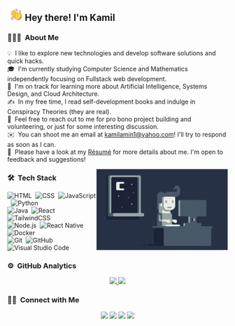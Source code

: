 <img alt="Waving hand" src="./assets/Hand-Wave.gif" width='40' align="left"/><h2>Hey there! I'm Kamil</h2>

<!-- ## 👋 &nbsp;Hey there! I'm Kamil -->

### 👨🏻‍💻 &nbsp;About Me

💡 &nbsp;I like to explore new technologies and develop software solutions and quick hacks.\
🎓 &nbsp;I'm currently studying Computer Science and Mathematics independently focusing on Fullstack web development.\
🌱 &nbsp;I'm on track for learning more about Artificial Intelligence, Systems Design, and Cloud Architecture.\
✍️ &nbsp;In my free time, I read self-development books and indulge in Conspiracy Theories (they are real).\
💬 &nbsp;Feel free to reach out to me for pro bono project building and volunteering, or just for some interesting discussion.\
✉️ &nbsp;You can shoot me an email at kamilamin1@yahoo.com! I'll try to respond as soon as I can.\
📄 &nbsp;Please have a look at my [Résumé]() for more details about me. I'm open to feedback and suggestions!

<img alt="Night Coding" src="./assets/Night-Coding.gif" align="right"/>

### 🛠 &nbsp;Tech Stack

![HTML](https://img.shields.io/badge/-HTML-%2320232a?style=flat&logo=HTML5)&nbsp;
![CSS](https://img.shields.io/badge/-CSS-%2320232a?style=flat&logo=CSS3&logoColor=1572B6)&nbsp;
![JavaScript](https://img.shields.io/badge/-JavaScript-%2320232a?style=flat&logo=javascript)&nbsp;
![Python](https://img.shields.io/badge/-Python-%2320232a?style=flat&logo=python)\
![Java](https://img.shields.io/badge/-Java-%2320232a?style=flat&logo=openjdk&logoColor=FFA518)&nbsp;
![React](https://img.shields.io/badge/-React-%2320232a?style=flat&logo=react)&nbsp;
![TailwindCSS](https://img.shields.io/badge/Tailwind%20CSS-%2320232a.svg?style=flat&logo=tailwind-css)\
![Node.js](https://img.shields.io/badge/-Node.js-%2320232a?style=flat&logo=node.js)&nbsp;
![React Native](https://img.shields.io/badge/React_Native-%2320232a.svg?style=flat&logo=react)&nbsp;
![Docker](https://img.shields.io/badge/Docker-%2320232a?style=flat&logo=docker)\
![Git](https://img.shields.io/badge/-Git-%2320232a?style=flat&logo=git)&nbsp;
![GitHub](https://img.shields.io/badge/-GitHub-%2320232a?style=flat&logo=github)&nbsp;
![Visual Studio Code](https://img.shields.io/badge/-Visual%20Studio%20Code-%2320232a?style=flat&logo=vsc&logoColor=007ACC)&nbsp;

### ⚙️ &nbsp;GitHub Analytics

<p align="center">
<a href="https://github.com/MKamilAmin">
  <img height="180em" src="https://github-readme-stats-eight-theta.vercel.app/api?username=MKamilAmin&show_icons=true&theme=transparent&include_all_commits=true&count_private=true"/>
  <img height="180em" src="https://github-readme-stats-eight-theta.vercel.app/api/top-langs/?username=MKamilAmin&layout=compact&langs_count=8&theme=transparent"/>
</a>
</p>

### 🤝🏻 &nbsp;Connect with Me

<p align="center">
<a href="https://www.mkamilamin.com"><img src="https://img.shields.io/badge/-mkamilamin.com-3423A6?style=flat&logo=Google-Chrome&logoColor=white"/></a>
<a href="https://linkedin.com/in/mahmoud-kamil-amin-2a0b64223/"><img src="https://img.shields.io/badge/-Mahmoud%20Kamil%20Amin-0077B5?style=flat&logo=Linkedin&logoColor=white"/></a>
<a href="mailto:kamilamin1@yahoo.com"><img src="https://img.shields.io/badge/-kamilamin1@yahoo.com-D14836?style=flat&logo=Gmail&logoColor=white"/></a>
<a href="https://instagram.com/believe_la/"><img src="https://img.shields.io/badge/-@believe_la-E4405F?style=flat&logo=Instagram&logoColor=white"/></a>
</p>
